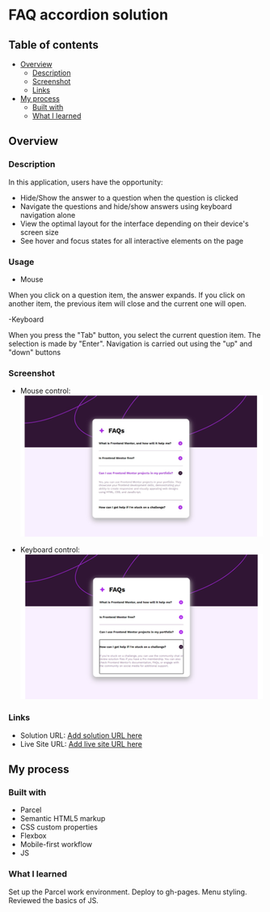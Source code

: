 # FAQ accordion solution

## Table of contents

- [Overview](#overview)
  - [Description](#description)
  - [Screenshot](#screenshot)
  - [Links](#links)
- [My process](#my-process)
  - [Built with](#built-with)
  - [What I learned](#what-i-learned)

## Overview

### Description

In this application, users have the opportunity:

- Hide/Show the answer to a question when the question is clicked
- Navigate the questions and hide/show answers using keyboard navigation alone
- View the optimal layout for the interface depending on their device's screen
  size
- See hover and focus states for all interactive elements on the page

### Usage

- Mouse

When you click on a question item, the answer expands. If you click on another
item, the previous item will close and the current one will open.

-Keyboard

When you press the "Tab" button, you select the current question item. The
selection is made by "Enter". Navigation is carried out using the "up" and
"down" buttons

### Screenshot

- Mouse control: ![mouse control](./src/assets/images/screenshot_1.jpg)

- Keyboard control: ![keyboard control](./src/assets/images/screenshot_2.png)

### Links

- Solution URL:
  [Add solution URL here](https://github.com/VitaliySaburdo/faq-accordion)
- Live Site URL:
  [Add live site URL here](https://vitaliysaburdo.github.io/faq-accordion/)

## My process

### Built with

- Parcel
- Semantic HTML5 markup
- CSS custom properties
- Flexbox
- Mobile-first workflow
- JS

### What I learned

Set up the Parcel work environment. Deploy to gh-pages. Menu styling. Reviewed
the basics of JS.
